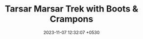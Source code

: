 ---
layout: post
title:  "Tarsar Marsar Trek with Boots & Crampons"
date:   2023-11-07 12:32:07 +0530
categories: kipchoge
---